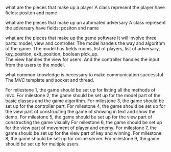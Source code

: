 
what are the pieces that make up a player
A class represent the player have fields: positon and name

what are the pieces that make up an automated adversary
A class represent the adversary have fields: positon and name

what are the pieces that make up the game software
It will involve three parts: model, view and controller. The model handels the way and algorithm of the game. 
The model has fields rooms, list of players, list of adversary, key_position, exit_position, boolean pick_up.  
The view handles the view for users. And the controller handles the input from the users to the model.

what common knowledge is necessary to make communication successful
The MVC template and socket and thread.

For milestone 1, the game should be set up for listing all the methods of mvc.
For milestone 2, the game should be set up for the model part of the basic classes and the game algorithm.
For milestone 3, the game should be set up for the controller part.
For milestone 4, the game should be set up for the view part of constructing the game of showing in text and show the demo.
For milestone 5, the game should be set up for the view part of constructing the game visually 
For milestone 6, the game should be set up for the view part of movement of player and enemy. 
For milestone 7, the game should be set up for the view part of key and winning. 
For milestone 8, the game should be set up for online server. 
For milestone 9, the game should be set up for multiple users. 

